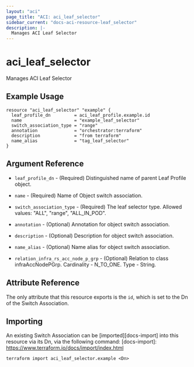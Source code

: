 ```yaml
---
layout: "aci"
page_title: "ACI: aci_leaf_selector"
sidebar_current: "docs-aci-resource-leaf_selector"
description: |-
  Manages ACI Leaf Selector
---
```


# aci_leaf_selector

Manages ACI Leaf Selector

## Example Usage

```hcl
resource "aci_leaf_selector" "example" {
  leaf_profile_dn         = aci_leaf_profile.example.id
  name                    = "example_leaf_selector"
  switch_association_type = "range"
  annotation              = "orchestrator:terraform"
  description             = "from terraform"
  name_alias              = "tag_leaf_selector"
}
```

## Argument Reference

- `leaf_profile_dn` - (Required) Distinguished name of parent Leaf Profile object.
- `name` - (Required) Name of Object switch association.
- `switch_association_type` - (Required) The leaf selector type.
  Allowed values: "ALL", "range", "ALL_IN_POD".
- `annotation` - (Optional) Annotation for object switch association.
- `description` - (Optional) Description for object switch association.
- `name_alias` - (Optional) Name alias for object switch association.

- `relation_infra_rs_acc_node_p_grp` - (Optional) Relation to class infraAccNodePGrp. Cardinality - N_TO_ONE. Type - String.

## Attribute Reference

The only attribute that this resource exports is the `id`, which is set to the
Dn of the Switch Association.

## Importing

An existing Switch Association can be [imported][docs-import] into this resource via its Dn, via the following command:
[docs-import]: https://www.terraform.io/docs/import/index.html

```
terraform import aci_leaf_selector.example <Dn>
```
